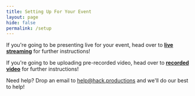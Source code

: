 ```yaml
---
title: Setting Up For Your Event
layout: page
hide: false
permalink: /setup
---
```


If you're going to be presenting live for your event, head over to [**live streaming**](./setup/streaming) for further instructions!

If you're going to be uploading pre-recorded video, head over to [**recorded video**](./setup/recorded) for further instructions!

Need help? Drop an email to [help@hack.productions](mailto:help@hack.productions) and we'll do our best to help!
